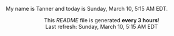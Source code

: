 My name is Tanner and today is Sunday, March 10, 5:15 AM EDT.

<p align="center">This <i>README</i> file is generated <b>every 3 hours</b>!</br>Last refresh: Sunday, March 10, 5:15 AM EDT<br /></p>
